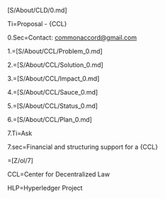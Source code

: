 [S/About/CLD/0.md]

Ti=Proposal -  {CCL}

0.Sec=Contact:  commonaccord@gmail.com

1.=[S/About/CCL/Problem_0.md]

2.=[S/About/CCL/Solution_0.md]

3.=[S/About/CCL/Impact_0.md]

4.=[S/About/CCL/Sauce_0.md]

5.=[S/About/CCL/Status_0.md]

6.=[S/About/CCL/Plan_0.md]

7.Ti=Ask

7.sec=Financial and structuring support for a {CCL}

=[Z/ol/7]

CCL=Center for Decentralized Law

HLP=Hyperledger Project

